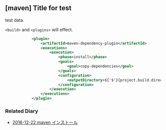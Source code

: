 ## [maven] Title for test

test data.

`<build>` and `<plugins>` will effect.

```xml
			<plugin>
				<artifactId>maven-dependency-plugin</artifactId>
				<executions>
					<execution>
						<phase>install</phase>
						<goals>
							<goal>copy-dependencies</goal>
						</goals>
						<configuration>
							<outputDirectory>${'$'}{project.build.directory}/lib</outputDirectory>
						</configuration>
					</execution>
				</executions>
			</plugin>
```



### Related Diary


* [2016-12-22 maven インストール](https://igapyon.github.io/diary/2016/ig161222.html)
